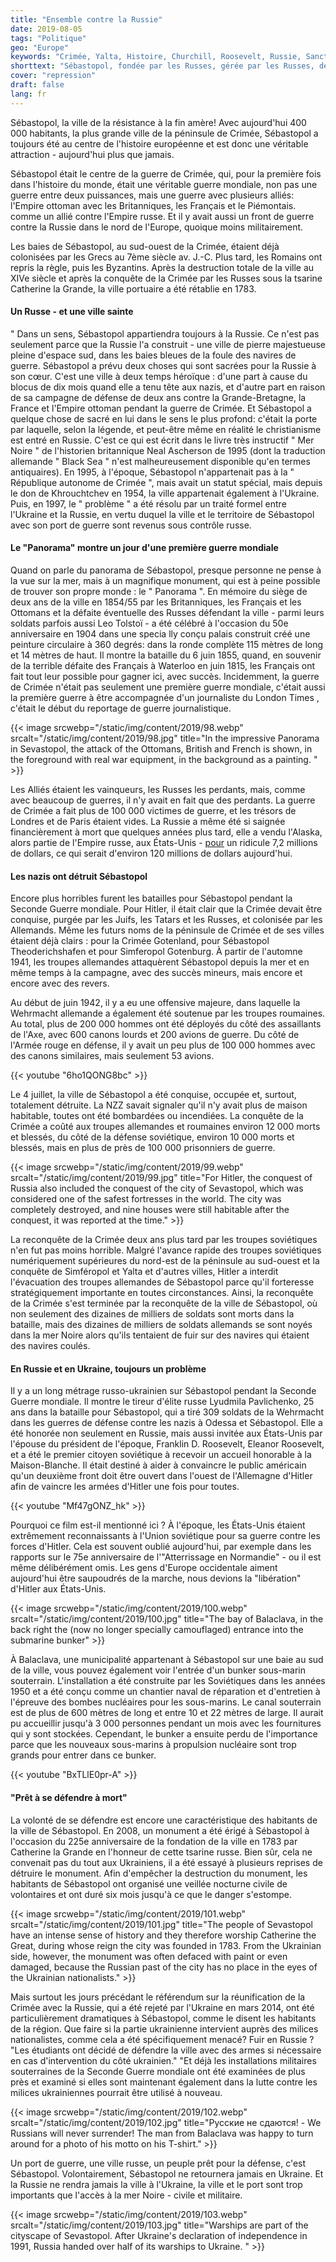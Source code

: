 ```yaml
---
title: "Ensemble contre la Russie"
date: 2019-08-05
tags: "Politique"
geo: "Europe"
keywords: "Crimée, Yalta, Histoire, Churchill, Roosevelt, Russie, Sanctions, OTAN, Uranium Munition, Kosovo, Serbie, Sébastopol, Balaclava"
shorttext: "Sébastopol, fondée par les Russes, gérée par les Russes, défendue par les Russes."
cover: "repression"
draft: false
lang: fr
---
```


Sébastopol, la ville de la résistance à la fin amère! Avec aujourd'hui 400 000 habitants, la plus grande ville de la péninsule de Crimée, Sébastopol a toujours été au centre de l'histoire européenne et est donc une véritable attraction - aujourd'hui plus que jamais.

Sébastopol était le centre de la guerre de Crimée, qui, pour la première fois dans l'histoire du monde, était une véritable guerre mondiale, non pas une guerre entre deux puissances, mais une guerre avec plusieurs alliés: l'Empire ottoman avec les Britanniques, les Français et le Piémontais. comme un allié contre l'Empire russe. Et il y avait aussi un front de guerre contre la Russie dans le nord de l'Europe, quoique moins militairement.

Les baies de Sébastopol, au sud-ouest de la Crimée, étaient déjà colonisées par les Grecs au 7ème siècle av. J.-C. Plus tard, les Romains ont repris la règle, puis les Byzantins. Après la destruction totale de la ville au XIVe siècle et après la conquête de la Crimée par les Russes sous la tsarine Catherine la Grande, la ville portuaire a été rétablie en 1783.

#### Un Russe - et une ville sainte

" Dans un sens, Sébastopol appartiendra toujours à la Russie. Ce n'est pas seulement parce que la Russie l'a construit - une ville de pierre majestueuse pleine d'espace sud, dans les baies bleues de la foule des navires de guerre. Sébastopol a prévu deux choses qui sont sacrées pour la Russie à son cœur. C'est une ville à deux temps héroïque : d'une part à cause du blocus de dix mois quand elle a tenu tête aux nazis, et d'autre part en raison de sa campagne de défense de deux ans contre la Grande-Bretagne, la France et l'Empire ottoman pendant la guerre de Crimée. Et Sébastopol a quelque chose de sacré en lui dans le sens le plus profond: c'était la porte par laquelle, selon la légende, et peut-être même en réalité le christianisme est entré en Russie. C'est ce qui est écrit dans le livre très instructif " Mer Noire " de l'historien britannique Neal Ascherson de 1995 (dont la traduction allemande " Black Sea " n'est malheureusement disponible qu'en termes antiquaires). En 1995, à l'époque, Sébastopol n'appartenait pas à la " République autonome de Crimée ", mais avait un statut spécial, mais depuis le don de Khrouchtchev en 1954, la ville appartenait également à l'Ukraine. Puis, en 1997, le " problème " a été résolu par un traité formel entre l'Ukraine et la Russie, en vertu duquel la ville et le territoire de Sébastopol avec son port de guerre sont revenus sous contrôle russe.

#### Le "Panorama" montre un jour d'une première guerre mondiale

Quand on parle du panorama de Sébastopol, presque personne ne pense à la vue sur la mer, mais à un magnifique monument, qui est à peine possible de trouver son propre monde : le " Panorama ". En mémoire du siège de deux ans de la ville en 1854/55 par les Britanniques, les Français et les Ottomans et la défaite éventuelle des Russes défendant la ville - parmi leurs soldats parfois aussi Leo Tolstoï - a été célébré à l'occasion du 50e anniversaire en 1904 dans une specia lly conçu palais construit créé une peinture circulaire à 360 degrés: dans la ronde complète 115 mètres de long et 14 mètres de haut. Il montre la bataille du 6 juin 1855, quand, en souvenir de la terrible défaite des Français à Waterloo en juin 1815, les Français ont fait tout leur possible pour gagner ici, avec succès. Incidemment, la guerre de Crimée n'était pas seulement une première guerre mondiale, c'était aussi la première guerre à être accompagnée d'un journaliste du London Times , c'était le début du reportage de guerre journalistique.

{{< image srcwebp="/static/img/content/2019/98.webp" srcalt="/static/img/content/2019/98.jpg" title="In the impressive Panorama in Sevastopol, the attack of the Ottomans, British and French is shown, in the foreground with real war equipment, in the background as a painting. " >}}

Les Alliés étaient les vainqueurs, les Russes les perdants, mais, comme avec beaucoup de guerres, il n'y avait en fait que des perdants. La guerre de Crimée a fait plus de 100 000 victimes de guerre, et les trésors de Londres et de Paris étaient vides. La Russie a même été si saignée financièrement à mort que quelques années plus tard, elle a vendu l'Alaska, alors partie de l'Empire russe, aux États-Unis - [pour](https://www.rbth.com/arts/2014/04/20/why_did_russia_sell_alaska_to_the_united_states_36061.html "Why did Russia sell Alaska to the United States?") un ridicule 7,2 millions de dollars, ce qui serait d'environ 120 millions de dollars aujourd'hui.

#### Les nazis ont détruit Sébastopol

Encore plus horribles furent les batailles pour Sébastopol pendant la Seconde Guerre mondiale. Pour Hitler, il était clair que la Crimée devait être conquise, purgée par les Juifs, les Tatars et les Russes, et colonisée par les Allemands. Même les futurs noms de la péninsule de Crimée et de ses villes étaient déjà clairs : pour la Crimée Gotenland, pour Sébastopol Theoderichshafen et pour Simferopol Gotenburg. À partir de l'automne 1941, les troupes allemandes attaquèrent Sébastopol depuis la mer et en même temps à la campagne, avec des succès mineurs, mais encore et encore avec des revers.

Au début de juin 1942, il y a eu une offensive majeure, dans laquelle la Wehrmacht allemande a également été soutenue par les troupes roumaines. Au total, plus de 200 000 hommes ont été déployés du côté des assaillants de l'Axe, avec 600 canons lourds et 200 avions de guerre. Du côté de l'Armée rouge en défense, il y avait un peu plus de 100 000 hommes avec des canons similaires, mais seulement 53 avions.

{{< youtube "6ho1QONG8bc" >}}

Le 4 juillet, la ville de Sébastopol a été conquise, occupée et, surtout, totalement détruite. La NZZ savait signaler qu'il n'y avait plus de maison habitable, toutes ont été bombardées ou incendiées. La conquête de la Crimée a coûté aux troupes allemandes et roumaines environ 12 000 morts et blessés, du côté de la défense soviétique, environ 10 000 morts et blessés, mais en plus de près de 100 000 prisonniers de guerre.

{{< image srcwebp="/static/img/content/2019/99.webp" srcalt="/static/img/content/2019/99.jpg" title="For Hitler, the conquest of Russia also included the conquest of the city of Sevastopol, which was considered one of the safest fortresses in the world. The city was completely destroyed, and nine houses were still habitable after the conquest, it was reported at the time." >}}

La reconquête de la Crimée deux ans plus tard par les troupes soviétiques n'en fut pas moins horrible. Malgré l'avance rapide des troupes soviétiques numériquement supérieures du nord-est de la péninsule au sud-ouest et la conquête de Simféropol et Yalta et d'autres villes, Hitler a interdit l'évacuation des troupes allemandes de Sébastopol parce qu'il forteresse stratégiquement importante en toutes circonstances. Ainsi, la reconquête de la Crimée s'est terminée par la reconquête de la ville de Sébastopol, où non seulement des dizaines de milliers de soldats sont morts dans la bataille, mais des dizaines de milliers de soldats allemands se sont noyés dans la mer Noire alors qu'ils tentaient de fuir sur des navires qui étaient des navires coulés.

#### En Russie et en Ukraine, toujours un problème

Il y a un long métrage russo-ukrainien sur Sébastopol pendant la Seconde Guerre mondiale. Il montre le tireur d'élite russe Lyudmila Pavlichenko, 25 ans dans la bataille pour Sébastopol, qui a tiré 309 soldats de la Wehrmacht dans les guerres de défense contre les nazis à Odessa et Sébastopol. Elle a été honorée non seulement en Russie, mais aussi invitée aux États-Unis par l'épouse du président de l'époque, Franklin D. Roosevelt, Eleanor Roosevelt, et a été le premier citoyen soviétique à recevoir un accueil honorable à la Maison-Blanche. Il était destiné à aider à convaincre le public américain qu'un deuxième front doit être ouvert dans l'ouest de l'Allemagne d'Hitler afin de vaincre les armées d'Hitler une fois pour toutes.

{{< youtube "Mf47gONZ_hk" >}}

Pourquoi ce film est-il mentionné ici ? À l'époque, les États-Unis étaient extrêmement reconnaissants à l'Union soviétique pour sa guerre contre les forces d'Hitler. Cela est souvent oublié aujourd'hui, par exemple dans les rapports sur le 75e anniversaire de l'"Atterrissage en Normandie" - ou il est même délibérément omis. Les gens d'Europe occidentale aiment aujourd'hui être saupoudrés de la marche, nous devions la "libération" d'Hitler aux États-Unis.

{{< image srcwebp="/static/img/content/2019/100.webp" srcalt="/static/img/content/2019/100.jpg" title="The bay of Balaclava, in the back right the (now no longer specially camouflaged) entrance into the submarine bunker" >}}

À Balaclava, une municipalité appartenant à Sébastopol sur une baie au sud de la ville, vous pouvez également voir l'entrée d'un bunker sous-marin souterrain. L'installation a été construite par les Soviétiques dans les années 1950 et a été conçu comme un chantier naval de réparation et d'entretien à l'épreuve des bombes nucléaires pour les sous-marins. Le canal souterrain est de plus de 600 mètres de long et entre 10 et 22 mètres de large. Il aurait pu accueillir jusqu'à 3 000 personnes pendant un mois avec les fournitures qui y sont stockées. Cependant, le bunker a ensuite perdu de l'importance parce que les nouveaux sous-marins à propulsion nucléaire sont trop grands pour entrer dans ce bunker.

{{< youtube "BxTLlE0pr-A" >}}

#### "Prêt à se défendre à mort"

La volonté de se défendre est encore une caractéristique des habitants de la ville de Sébastopol. En 2008, un monument a été érigé à Sébastopol à l'occasion du 225e anniversaire de la fondation de la ville en 1783 par Catherine la Grande en l'honneur de cette tsarine russe. Bien sûr, cela ne convenait pas du tout aux Ukrainiens, il a été essayé à plusieurs reprises de détruire le monument. Afin d'empêcher la destruction du monument, les habitants de Sébastopol ont organisé une veillée nocturne civile de volontaires et ont duré six mois jusqu'à ce que le danger s'estompe.

{{< image srcwebp="/static/img/content/2019/101.webp" srcalt="/static/img/content/2019/101.jpg" title="The people of Sevastopol have an intense sense of history and they therefore worship Catherine the Great, during whose reign the city was founded in 1783. From the Ukrainian side, however, the monument was often defaced with paint or even damaged, because the Russian past of the city has no place in the eyes of the Ukrainian nationalists." >}}

Mais surtout les jours précédant le référendum sur la réunification de la Crimée avec la Russie, qui a été rejeté par l'Ukraine en mars 2014, ont été particulièrement dramatiques à Sébastopol, comme le disent les habitants de la région. Que faire si la partie ukrainienne intervient auprès des milices nationalistes, comme cela a été spécifiquement menacé? Fuir en Russie ? "Les étudiants ont décidé de défendre la ville avec des armes si nécessaire en cas d'intervention du côté ukrainien." "Et déjà les installations militaires souterraines de la Seconde Guerre mondiale ont été examinées de plus près et examiné si elles sont maintenant également dans la lutte contre les milices ukrainiennes pourrait être utilisé à nouveau.

{{< image srcwebp="/static/img/content/2019/102.webp" srcalt="/static/img/content/2019/102.jpg" title="Русские не сдаются! - We Russians will never surrender! The man from Balaclava was happy to turn around for a photo of his motto on his T-shirt." >}}

Un port de guerre, une ville russe, un peuple prêt pour la défense, c'est Sébastopol. Volontairement, Sébastopol ne retournera jamais en Ukraine. Et la Russie ne rendra jamais la ville à l'Ukraine, la ville et le port sont trop importants que l'accès à la mer Noire - civile et militaire.

{{< image srcwebp="/static/img/content/2019/103.webp" srcalt="/static/img/content/2019/103.jpg" title="Warships are part of the cityscape of Sevastopol. After Ukraine's declaration of independence in 1991, Russia handed over half of its warships to Ukraine. " >}}
